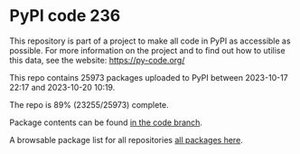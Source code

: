 # PyPI code 236

This repository is part of a project to make all code in PyPI as accessible as possible. For more information 
on the project and to find out how to utilise this data, see the website: https://py-code.org/

This repo contains 25973 packages uploaded to PyPI between 
2023-10-17 22:17 and 2023-10-20 10:19.

The repo is 89% (23255/25973) complete.

Package contents can be found [in the code branch](https://github.com/pypi-data/pypi-mirror-236/tree/code/packages).

A browsable package list for all repositories [all packages here](https://py-code.org/repositories/pypi-mirror-236).


